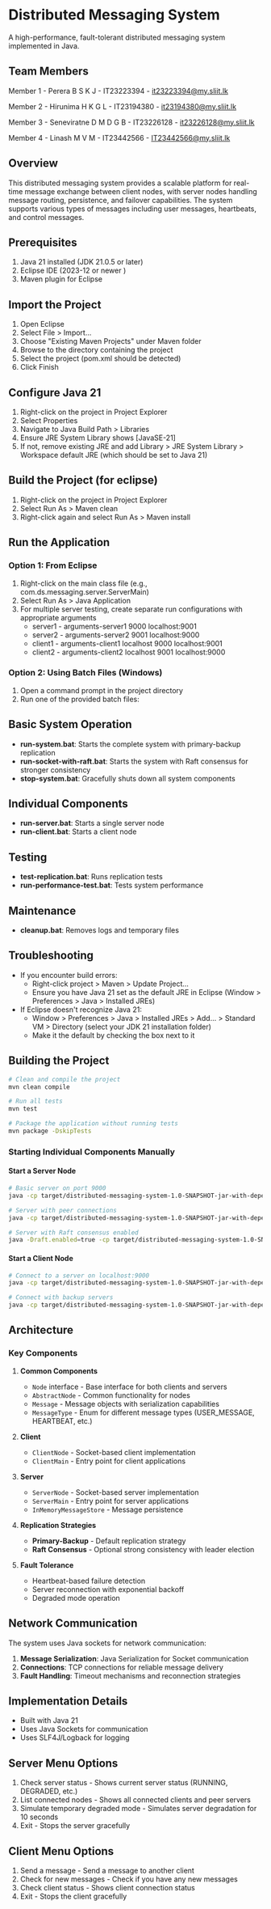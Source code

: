 # Distributed Messaging System

A high-performance, fault-tolerant distributed messaging system implemented in Java.

## Team Members

Member 1 - Perera B S K J - IT23223394 - it23223394@my.sliit.lk

Member 2 - Hirunima H K G L - IT23194380 - it23194380@my.sliit.lk

Member 3 - Seneviratne D M D G B - IT23226128 - it23226128@my.sliit.lk

Member 4 - Linash M V M - IT23442566 - IT23442566@my.sliit.lk

## Overview

This distributed messaging system provides a scalable platform for real-time message exchange between client nodes, with server nodes handling message routing, persistence, and failover capabilities. The system supports various types of messages including user messages, heartbeats, and control messages.

## Prerequisites
1. Java 21 installed (JDK 21.0.5 or later)
2. Eclipse IDE (2023-12 or newer )
3. Maven plugin for Eclipse 

## Import the Project
1. Open Eclipse
2. Select File > Import...
3. Choose "Existing Maven Projects" under Maven folder
4. Browse to the directory containing the project
5. Select the project (pom.xml should be detected)
6. Click Finish

## Configure Java 21
1. Right-click on the project in Project Explorer
2. Select Properties
3. Navigate to Java Build Path > Libraries
4. Ensure JRE System Library shows [JavaSE-21]
5. If not, remove existing JRE and add Library > JRE System Library > Workspace default JRE (which should be set to Java 21)

## Build the Project (for eclipse)
1. Right-click on the project in Project Explorer
2. Select Run As > Maven clean
3. Right-click again and select Run As > Maven install

## Run the Application
### Option 1: From Eclipse
1. Right-click on the main class file (e.g., com.ds.messaging.server.ServerMain)
2. Select Run As > Java Application
3. For multiple server testing, create separate run configurations with appropriate arguments
    - server1 - arguments-server1 9000 localhost:9001
    - server2 - arguments-server2 9001 localhost:9000
    - client1 - arguments-client1 localhost 9000 localhost:9001
    - client2 - arguments-client2 localhost 9001 localhost:9000
    

### Option 2: Using Batch Files (Windows)
1. Open a command prompt in the project directory
2. Run one of the provided batch files:
  
## Basic System Operation
- **run-system.bat**: Starts the complete system with primary-backup replication
- **run-socket-with-raft.bat**: Starts the system with Raft consensus for stronger consistency
- **stop-system.bat**: Gracefully shuts down all system components

## Individual Components
- **run-server.bat**: Starts a single server node
- **run-client.bat**: Starts a client node

## Testing
- **test-replication.bat**: Runs replication tests
- **run-performance-test.bat**: Tests system performance

## Maintenance
- **cleanup.bat**: Removes logs and temporary files
  
## Troubleshooting
- If you encounter build errors:
  - Right-click project > Maven > Update Project...
  - Ensure you have Java 21 set as the default JRE in Eclipse (Window > Preferences > Java > Installed JREs)
- If Eclipse doesn't recognize Java 21:
  - Window > Preferences > Java > Installed JREs > Add... > Standard VM > Directory (select your JDK 21 installation folder)
  - Make it the default by checking the box next to it


## Building the Project

```bash
# Clean and compile the project
mvn clean compile

# Run all tests
mvn test

# Package the application without running tests
mvn package -DskipTests
```

### Starting Individual Components Manually

#### Start a Server Node
```bash
# Basic server on port 9000
java -cp target/distributed-messaging-system-1.0-SNAPSHOT-jar-with-dependencies.jar com.ds.messaging.server.ServerMain server1 9000

# Server with peer connections
java -cp target/distributed-messaging-system-1.0-SNAPSHOT-jar-with-dependencies.jar com.ds.messaging.server.ServerMain server2 9001 localhost:9000

# Server with Raft consensus enabled
java -Draft.enabled=true -cp target/distributed-messaging-system-1.0-SNAPSHOT-jar-with-dependencies.jar com.ds.messaging.server.ServerMain server3 9002 localhost:9000 localhost:9001
```

#### Start a Client Node
```bash
# Connect to a server on localhost:9000
java -cp target/distributed-messaging-system-1.0-SNAPSHOT-jar-with-dependencies.jar com.ds.messaging.client.ClientMain client1 localhost 9000

# Connect with backup servers
java -cp target/distributed-messaging-system-1.0-SNAPSHOT-jar-with-dependencies.jar com.ds.messaging.client.ClientMain client2 localhost 9000 localhost:9001
```
## Architecture

### Key Components

1. **Common Components**
   - `Node` interface - Base interface for both clients and servers
   - `AbstractNode` - Common functionality for nodes
   - `Message` - Message objects with serialization capabilities
   - `MessageType` - Enum for different message types (USER_MESSAGE, HEARTBEAT, etc.)

2. **Client**
   - `ClientNode` - Socket-based client implementation
   - `ClientMain` - Entry point for client applications

3. **Server**
   - `ServerNode` - Socket-based server implementation
   - `ServerMain` - Entry point for server applications
   - `InMemoryMessageStore` - Message persistence

4. **Replication Strategies**
   - **Primary-Backup** - Default replication strategy
   - **Raft Consensus** - Optional strong consistency with leader election

5. **Fault Tolerance**
   - Heartbeat-based failure detection
   - Server reconnection with exponential backoff
   - Degraded mode operation

## Network Communication

The system uses Java sockets for network communication:

1. **Message Serialization**: Java Serialization for Socket communication
2. **Connections**: TCP connections for reliable message delivery
3. **Fault Handling**: Timeout mechanisms and reconnection strategies

## Implementation Details

- Built with Java 21
- Uses Java Sockets for communication
- Uses SLF4J/Logback for logging

## Server Menu Options
1. Check server status - Shows current server status (RUNNING, DEGRADED, etc.)
2. List connected nodes - Shows all connected clients and peer servers
3. Simulate temporary degraded mode - Simulates server degradation for 10 seconds
4. Exit - Stops the server gracefully

## Client Menu Options
1. Send a message - Send a message to another client
2. Check for new messages - Check if you have any new messages
3. Check client status - Shows client connection status
4. Exit - Stops the client gracefully
